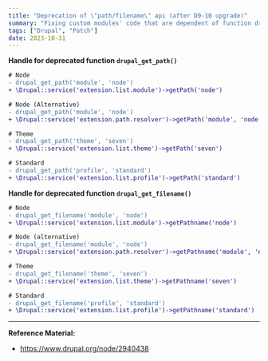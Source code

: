 ```yaml
---
title: "Deprecation of \"path/filename\" api (after D9-10 upgrade)"
summary: "Fixing custom modules' code that are dependent of function drupal_get_path() and drupal_get_filename() which is deprecating in newest drupal 10, hence making it compatible for the upgrade (only for temporal purpose). "
tags: ["Drupal", "Patch"]
date: 2023-10-31
---
```


**Handle for deprecated function `drupal_get_path()`**

```diff
# Node
- drupal_get_path('module', 'node')
+ \Drupal::service('extension.list.module')->getPath('node')

# Node (Alternative)
- drupal_get_path('module', 'node')
+ \Drupal::service('extension.path.resolver')->getPath('module', 'node')

# Theme
- drupal_get_path('theme', 'seven')
+ \Drupal::service('extension.list.theme')->getPath('seven')

# Standard
- drupal_get_path('profile', 'standard')
+ \Drupal::service('extension.list.profile')->getPath('standard')
```


**Handle for deprecated function `drupal_get_filename()`**

```diff
# Node
- drupal_get_filename('module', 'node')
+ \Drupal::service('extension.list.module')->getPathname('node')

# Node (alternative)
- drupal_get_filename('module', 'node')
+ \Drupal::service('extension.path.resolver')->getPathname('module', 'node')

# Theme
- drupal_get_filename('theme', 'seven')
+ \Drupal::service('extension.list.theme')->getPathname('seven')

# Standard
- drupal_get_filename('profile', 'standard')
+ \Drupal::service('extension.list.profile')->getPathname('standard')
```

---

**Reference Material:**

-   https://www.drupal.org/node/2940438